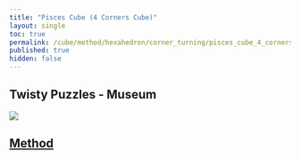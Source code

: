 ```yaml
---
title: "Pisces Cube (4 Corners Cube)"
layout: single
toc: true
permalink: /cube/method/hexahedron/corner_turning/pisces_cube_4_corners_cube
published: true
hidden: false
---
```


<head>
  <base target="_blank">
</head>



## Twisty Puzzles - Museum

<a href="https://twistypuzzles.com/app/museum/museum_showitem.php?pkey=5793">
  <img src="https://twistypuzzles.com/museum/large/05793-01.jpg">
</a>



## [Method](/cube/method/hexahedron/corner_turning/pisces_cube_4_corners_cube/method)

